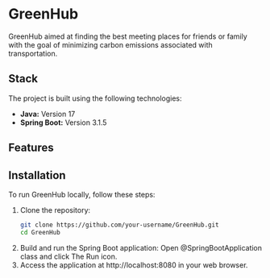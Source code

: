 # GreenHub

GreenHub aimed at finding the best meeting places for friends or family with the goal of minimizing carbon emissions associated with transportation. 

## Stack

The project is built using the following technologies:

- **Java:** Version 17
- **Spring Boot:** Version 3.1.5

## Features

## Installation

To run GreenHub locally, follow these steps:

1. Clone the repository:
   ```bash
   git clone https://github.com/your-username/GreenHub.git
   cd GreenHub
2. Build and run the Spring Boot application:
   Open @SpringBootApplication class and click The Run icon.
3. Access the application at http://localhost:8080 in your web browser.

